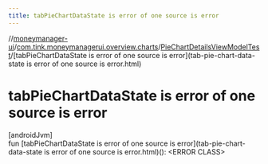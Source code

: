 ```yaml
---
title: tabPieChartDataState is error of one source is error
---
```

//[moneymanager-ui](../../../index.html)/[com.tink.moneymanagerui.overview.charts](../index.html)/[PieChartDetailsViewModelTest](index.html)/[tabPieChartDataState is error of one source is error](tab-pie-chart-data-state is error of one source is error.html)



# tabPieChartDataState is error of one source is error



[androidJvm]\
fun [tabPieChartDataState is error of one source is error](tab-pie-chart-data-state is error of one source is error.html)(): &lt;ERROR CLASS&gt;




